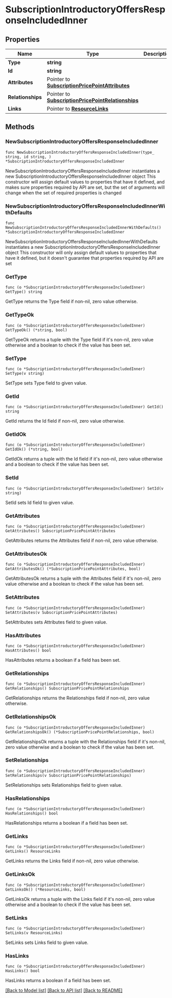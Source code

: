 # SubscriptionIntroductoryOffersResponseIncludedInner

## Properties

Name | Type | Description | Notes
------------ | ------------- | ------------- | -------------
**Type** | **string** |  | 
**Id** | **string** |  | 
**Attributes** | Pointer to [**SubscriptionPricePointAttributes**](SubscriptionPricePointAttributes.md) |  | [optional] 
**Relationships** | Pointer to [**SubscriptionPricePointRelationships**](SubscriptionPricePointRelationships.md) |  | [optional] 
**Links** | Pointer to [**ResourceLinks**](ResourceLinks.md) |  | [optional] 

## Methods

### NewSubscriptionIntroductoryOffersResponseIncludedInner

`func NewSubscriptionIntroductoryOffersResponseIncludedInner(type_ string, id string, ) *SubscriptionIntroductoryOffersResponseIncludedInner`

NewSubscriptionIntroductoryOffersResponseIncludedInner instantiates a new SubscriptionIntroductoryOffersResponseIncludedInner object
This constructor will assign default values to properties that have it defined,
and makes sure properties required by API are set, but the set of arguments
will change when the set of required properties is changed

### NewSubscriptionIntroductoryOffersResponseIncludedInnerWithDefaults

`func NewSubscriptionIntroductoryOffersResponseIncludedInnerWithDefaults() *SubscriptionIntroductoryOffersResponseIncludedInner`

NewSubscriptionIntroductoryOffersResponseIncludedInnerWithDefaults instantiates a new SubscriptionIntroductoryOffersResponseIncludedInner object
This constructor will only assign default values to properties that have it defined,
but it doesn't guarantee that properties required by API are set

### GetType

`func (o *SubscriptionIntroductoryOffersResponseIncludedInner) GetType() string`

GetType returns the Type field if non-nil, zero value otherwise.

### GetTypeOk

`func (o *SubscriptionIntroductoryOffersResponseIncludedInner) GetTypeOk() (*string, bool)`

GetTypeOk returns a tuple with the Type field if it's non-nil, zero value otherwise
and a boolean to check if the value has been set.

### SetType

`func (o *SubscriptionIntroductoryOffersResponseIncludedInner) SetType(v string)`

SetType sets Type field to given value.


### GetId

`func (o *SubscriptionIntroductoryOffersResponseIncludedInner) GetId() string`

GetId returns the Id field if non-nil, zero value otherwise.

### GetIdOk

`func (o *SubscriptionIntroductoryOffersResponseIncludedInner) GetIdOk() (*string, bool)`

GetIdOk returns a tuple with the Id field if it's non-nil, zero value otherwise
and a boolean to check if the value has been set.

### SetId

`func (o *SubscriptionIntroductoryOffersResponseIncludedInner) SetId(v string)`

SetId sets Id field to given value.


### GetAttributes

`func (o *SubscriptionIntroductoryOffersResponseIncludedInner) GetAttributes() SubscriptionPricePointAttributes`

GetAttributes returns the Attributes field if non-nil, zero value otherwise.

### GetAttributesOk

`func (o *SubscriptionIntroductoryOffersResponseIncludedInner) GetAttributesOk() (*SubscriptionPricePointAttributes, bool)`

GetAttributesOk returns a tuple with the Attributes field if it's non-nil, zero value otherwise
and a boolean to check if the value has been set.

### SetAttributes

`func (o *SubscriptionIntroductoryOffersResponseIncludedInner) SetAttributes(v SubscriptionPricePointAttributes)`

SetAttributes sets Attributes field to given value.

### HasAttributes

`func (o *SubscriptionIntroductoryOffersResponseIncludedInner) HasAttributes() bool`

HasAttributes returns a boolean if a field has been set.

### GetRelationships

`func (o *SubscriptionIntroductoryOffersResponseIncludedInner) GetRelationships() SubscriptionPricePointRelationships`

GetRelationships returns the Relationships field if non-nil, zero value otherwise.

### GetRelationshipsOk

`func (o *SubscriptionIntroductoryOffersResponseIncludedInner) GetRelationshipsOk() (*SubscriptionPricePointRelationships, bool)`

GetRelationshipsOk returns a tuple with the Relationships field if it's non-nil, zero value otherwise
and a boolean to check if the value has been set.

### SetRelationships

`func (o *SubscriptionIntroductoryOffersResponseIncludedInner) SetRelationships(v SubscriptionPricePointRelationships)`

SetRelationships sets Relationships field to given value.

### HasRelationships

`func (o *SubscriptionIntroductoryOffersResponseIncludedInner) HasRelationships() bool`

HasRelationships returns a boolean if a field has been set.

### GetLinks

`func (o *SubscriptionIntroductoryOffersResponseIncludedInner) GetLinks() ResourceLinks`

GetLinks returns the Links field if non-nil, zero value otherwise.

### GetLinksOk

`func (o *SubscriptionIntroductoryOffersResponseIncludedInner) GetLinksOk() (*ResourceLinks, bool)`

GetLinksOk returns a tuple with the Links field if it's non-nil, zero value otherwise
and a boolean to check if the value has been set.

### SetLinks

`func (o *SubscriptionIntroductoryOffersResponseIncludedInner) SetLinks(v ResourceLinks)`

SetLinks sets Links field to given value.

### HasLinks

`func (o *SubscriptionIntroductoryOffersResponseIncludedInner) HasLinks() bool`

HasLinks returns a boolean if a field has been set.


[[Back to Model list]](../README.md#documentation-for-models) [[Back to API list]](../README.md#documentation-for-api-endpoints) [[Back to README]](../README.md)


